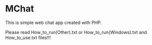 # MChat
This is simple web chat app created with PHP.

Please read How_to_run(Other).txt or How_to_run(Windows).txt and How_to_use.txt files!!!
